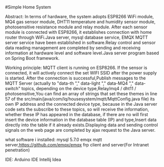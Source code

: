 #Simple Home System

Abstract:
In terms of hardware, the system adopts ESP8266 WiFi module, MQ4 gas sensor module, DHT11 temperature and humidity sensor module, photosensitive resistance module and relay module. After each sensor module is connected with ESP8266, it establishes connection with home router through WiFi.Java server, mysql database service, EMQX MQTT server service have been established in software.Relay control and sensor data reading management are completed by sending and receiving information at hardware level and software level.Java server program based on Spring Boot framework.

Working principle:
MQTT client is running on ESP8266. If the sensor is connected, it will actively connect the set WIFI SSID after the power supply is started. After the connection is successful,Publish messages to the MQTT Server (actually to "data-th "," data-light "," data-MQ4 "," data-switch" topics, depending on the device type,Relay/mq4 / dht11 / photosensitive,You can find an array of strings that set these themes in line 57 of the src/main/java/com/lq/housesystem/mqtt/MqttConfig.java file) its own IP address and the connected device type, because in the Java server code sets the subscribe to these topics, so will receive the information, whether these IP has appeared in the database, if there are no will first insert the device information in the database table (IP) and type,Insert data directly into the table if it already exists.Displaying data and sending control signals on the web page are completed by ajax request to the Java server.

what software i installed:
mysql 5.7.0
emqx mqtt server,https://github.com/emqx/emqx
frp client and server(For Intranet penetration)

IDE:
Arduino IDE
Intellij Idea
